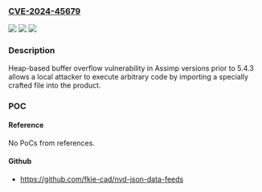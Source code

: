 ### [CVE-2024-45679](https://cve.mitre.org/cgi-bin/cvename.cgi?name=CVE-2024-45679)
![](https://img.shields.io/static/v1?label=Product&message=Assimp&color=blue)
![](https://img.shields.io/static/v1?label=Version&message=%3D%20prior%20to%205.4.3%20&color=brighgreen)
![](https://img.shields.io/static/v1?label=Vulnerability&message=Heap-based%20buffer%20overflow&color=brighgreen)

### Description

Heap-based buffer overflow vulnerability in Assimp versions prior to 5.4.3 allows a local attacker to execute arbitrary code by importing a specially crafted file into the product.

### POC

#### Reference
No PoCs from references.

#### Github
- https://github.com/fkie-cad/nvd-json-data-feeds

